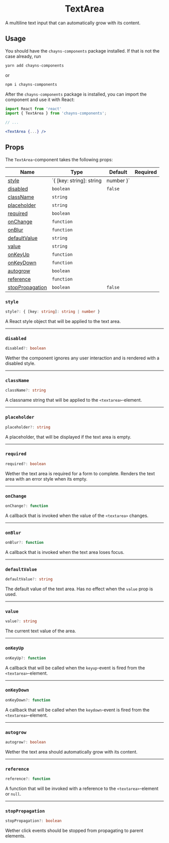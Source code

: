 <div align="center"><h1>TextArea</h1></div>

A multiline text input that can automatically grow with its content.

## Usage

You should have the `chayns-components` package installed. If that is not the
case already, run

```bash
yarn add chayns-components
```

or

```bash
npm i chayns-components
```

After the `chayns-components` package is installed, you can import the component
and use it with React:

```jsx
import React from 'react'
import { TextArea } from 'chayns-components';

// ...

<TextArea {...} />
```

## Props

The `TextArea`-component takes the following props:

| Name                                | Type                     | Default   | Required |
| ----------------------------------- | ------------------------ | --------- | :------: |
| [style](#style)                     | `{ [key: string]: string | number }` |          |  |
| [disabled](#disabled)               | `boolean`                | `false`   |          |
| [className](#classname)             | `string`                 |           |          |
| [placeholder](#placeholder)         | `string`                 |           |          |
| [required](#required)               | `boolean`                |           |          |
| [onChange](#onchange)               | `function`               |           |          |
| [onBlur](#onblur)                   | `function`               |           |          |
| [defaultValue](#defaultvalue)       | `string`                 |           |          |
| [value](#value)                     | `string`                 |           |          |
| [onKeyUp](#onkeyup)                 | `function`               |           |          |
| [onKeyDown](#onkeydown)             | `function`               |           |          |
| [autogrow](#autogrow)               | `boolean`                |           |          |
| [reference](#reference)             | `function`               |           |          |
| [stopPropagation](#stoppropagation) | `boolean`                | `false`   |          |

### `style`

```ts
style?: { [key: string]: string | number }
```

A React style object that will be applied to the text area.

---

### `disabled`

```ts
disabled?: boolean
```

Wether the component ignores any user interaction and is rendered with a
disabled style.

---

### `className`

```ts
className?: string
```

A classname string that will be applied to the `<textarea>`-element.

---

### `placeholder`

```ts
placeholder?: string
```

A placeholder, that will be displayed if the text area is empty.

---

### `required`

```ts
required?: boolean
```

Wether the text area is required for a form to complete. Renders the text area
with an error style when its empty.

---

### `onChange`

```ts
onChange?: function
```

A callback that is invoked when the value of the `<textarea>` changes.

---

### `onBlur`

```ts
onBlur?: function
```

A callback that is invoked when the text area loses focus.

---

### `defaultValue`

```ts
defaultValue?: string
```

The default value of the text area. Has no effect when the `value` prop is used.

---

### `value`

```ts
value?: string
```

The current text value of the area.

---

### `onKeyUp`

```ts
onKeyUp?: function
```

A callback that will be called when the `keyup`-event is fired from the
`<textarea>`-element.

---

### `onKeyDown`

```ts
onKeyDown?: function
```

A callback that will be called when the `keydown`-event is fired from the
`<textarea>`-element.

---

### `autogrow`

```ts
autogrow?: boolean
```

Wether the text area should automatically grow with its content.

---

### `reference`

```ts
reference?: function
```

A function that will be invoked with a reference to the `<textarea>`-element or
`null`.

---

### `stopPropagation`

```ts
stopPropagation?: boolean
```

Wether click events should be stopped from propagating to parent elements.
